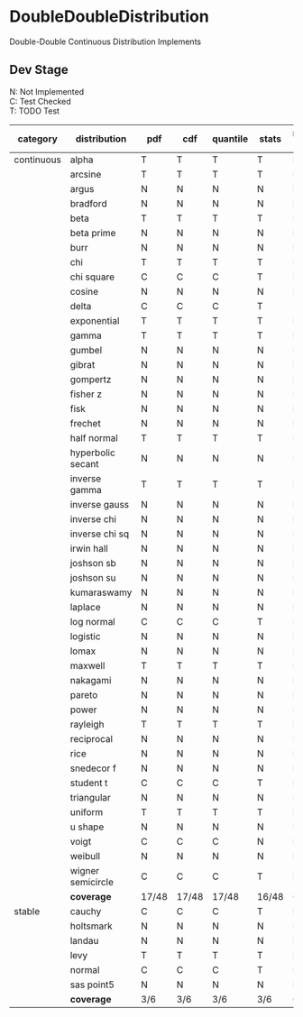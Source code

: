 # DoubleDoubleDistribution
 Double-Double Continuous Distribution Implements

## Dev Stage
N: Not Implemented  
C: Test Checked  
T: TODO Test  

| category   | distribution      | pdf   | cdf   | quantile | stats | random gen | define |
| ---------- | ----------------- | ----- | ----- | -------- | ----- | ---------- | ------ |
| continuous | alpha             | T     | T     | T        | T     | N          | N      |
|            | arcsine           | T     | T     | T        | T     | N          | N      |
|            | argus             | N     | N     | N        | N     | N          | N      |
|            | bradford          | N     | N     | N        | N     | N          | N      |
|            | beta              | T     | T     | T        | T     | N          | N      |
|            | beta prime        | N     | N     | N        | N     | N          | N      |
|            | burr              | N     | N     | N        | N     | N          | N      |
|            | chi               | T     | T     | T        | T     | N          | N      |
|            | chi square        | C     | C     | C        | T     | N          | N      |
|            | cosine            | N     | N     | N        | N     | N          | N      |
|            | delta             | C     | C     | C        | T     | -          | N      |
|            | exponential       | T     | T     | T        | T     | N          | N      |
|            | gamma             | T     | T     | T        | T     | N          | N      |
|            | gumbel            | N     | N     | N        | N     | N          | N      |
|            | gibrat            | N     | N     | N        | N     | N          | N      |
|            | gompertz          | N     | N     | N        | N     | N          | N      |
|            | fisher z          | N     | N     | N        | N     | N          | N      |
|            | fisk              | N     | N     | N        | N     | N          | N      |
|            | frechet           | N     | N     | N        | N     | N          | N      |
|            | half normal       | T     | T     | T        | T     | N          | N      |
|            | hyperbolic secant | N     | N     | N        | N     | N          | N      |
|            | inverse gamma     | T     | T     | T        | T     | N          | N      |
|            | inverse gauss     | N     | N     | N        | N     | N          | N      |
|            | inverse chi       | N     | N     | N        | N     | N          | N      |
|            | inverse chi sq    | N     | N     | N        | N     | N          | N      |
|            | irwin hall        | N     | N     | N        | N     | N          | N      |
|            | joshson sb        | N     | N     | N        | N     | N          | N      |
|            | joshson su        | N     | N     | N        | N     | N          | N      |
|            | kumaraswamy       | N     | N     | N        | N     | N          | N      |
|            | laplace           | N     | N     | N        | N     | N          | N      |
|            | log normal        | C     | C     | C        | T     | N          | N      |
|            | logistic          | N     | N     | N        | N     | N          | N      |
|            | lomax             | N     | N     | N        | N     | N          | N      |
|            | maxwell           | T     | T     | T        | T     | N          | N      |
|            | nakagami          | N     | N     | N        | N     | N          | N      |
|            | pareto            | N     | N     | N        | N     | N          | N      |
|            | power             | N     | N     | N        | N     | N          | N      |
|            | rayleigh          | T     | T     | T        | T     | N          | N      |
|            | reciprocal        | N     | N     | N        | N     | N          | N      |
|            | rice              | N     | N     | N        | N     | N          | N      |
|            | snedecor f        | N     | N     | N        | N     | N          | N      |
|            | student t         | C     | C     | C        | T     | N          | N      |
|            | triangular        | N     | N     | N        | N     | N          | N      |
|            | uniform           | T     | T     | T        | T     | N          | N      |
|            | u shape           | N     | N     | N        | N     | N          | N      |
|            | voigt             | C     | C     | C        | N     | N          | N      |
|            | weibull           | N     | N     | N        | N     | N          | N      |
|            | wigner semicircle | C     | C     | C        | T     | N          | N      |
|            | **coverage**      | 17/48 | 17/48 | 17/48    | 16/48 | 0/48       | 0/48   |
| stable     | cauchy            | C     | C     | C        | T     | N          | N      |
|            | holtsmark         | N     | N     | N        | N     | N          | N      |
|            | landau            | N     | N     | N        | N     | N          | N      |
|            | levy              | T     | T     | T        | T     | N          | N      |
|            | normal            | C     | C     | C        | T     | N          | N      |
|            | sas point5        | N     | N     | N        | N     | N          | N      |
|            | **coverage**      | 3/6   | 3/6   | 3/6      | 3/6   | 0/6        | 0/6    |